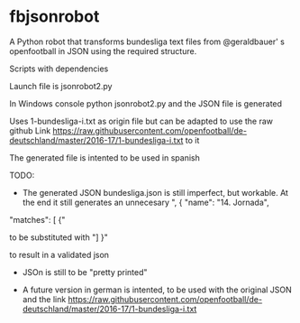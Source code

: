 # fbjsonrobot
A Python robot that transforms bundesliga text files from  @geraldbauer' s openfootball in JSON using the required structure.

Scripts with dependencies

Launch file is jsonrobot2.py

In Windows console python jsonrobot2.py and the JSON file is generated

Uses 1-bundesliga-i.txt as origin file but can be adapted to use the raw github Link https://raw.githubusercontent.com/openfootball/de-deutschland/master/2016-17/1-bundesliga-i.txt to it

The generated file is intented to be used in spanish

TODO:

* The generated JSON bundesliga.json is still imperfect, but workable. At the end it still generates an unnecesary ",
{
 "name": "14. Jornada",

"matches": [
{"

to be substituted with "] }"

to result in a validated json

* JSOn is still to be "pretty printed"

* A future version in german is intented, to be used with the original JSON and the link https://raw.githubusercontent.com/openfootball/de-deutschland/master/2016-17/1-bundesliga-i.txt
